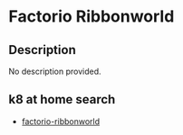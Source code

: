 # Factorio Ribbonworld

## Description

No description provided.

## k8 at home search

- [factorio-ribbonworld](https://nanne.dev/k8s-at-home-search/#/factorio-ribbonworld)
